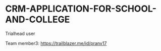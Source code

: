 # CRM-APPLICATION-FOR-SCHOOL-AND-COLLEGE

Trialhead user

Team member3: https://trailblazer.me/id/pranv17

